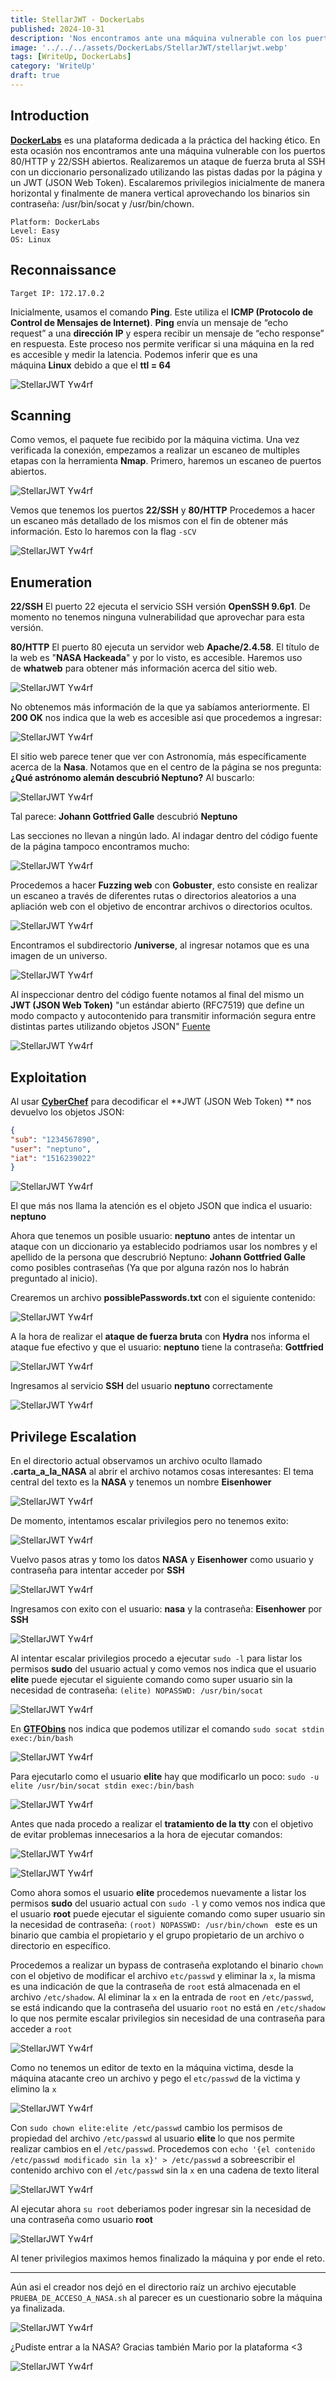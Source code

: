 ```yaml
---
title: StellarJWT - DockerLabs
published: 2024-10-31
description: 'Nos encontramos ante una máquina vulnerable con los puertos 80/HTTP y 22/SSH abiertos. Realizaremos un ataque de fuerza bruta al SSH con un diccionario personalizado utilizando las pistas dadas por la página y un JWT (JSON Web Token). Escalaremos privilegios inicialmente de manera horizontal y finalmente de manera vertical aprovechando los binarios sin contraseña: /usr/bin/socat y /usr/bin/chown.'
image: '../../../assets/DockerLabs/StellarJWT/stellarjwt.webp'
tags: [WriteUp, DockerLabs]
category: 'WriteUp'
draft: true
---
```


## Introduction

**[DockerLabs](https://dockerlabs.es/)** es una plataforma dedicada a la práctica del hacking ético. En esta ocasión nos encontramos ante una máquina vulnerable con los puertos 80/HTTP y 22/SSH abiertos. Realizaremos un ataque de fuerza bruta al SSH con un diccionario personalizado utilizando las pistas dadas por la página y un JWT (JSON Web Token). Escalaremos privilegios inicialmente de manera horizontal y finalmente de manera vertical aprovechando los binarios sin contraseña: /usr/bin/socat y /usr/bin/chown.

~~~
Platform: DockerLabs
Level: Easy
OS: Linux
~~~

## Reconnaissance

~~~
Target IP: 172.17.0.2
~~~

Inicialmente, usamos el comando **Ping**. Este utiliza el **ICMP (Protocolo de Control de Mensajes de Internet)**. **Ping** envía un mensaje de “echo request” a una **dirección IP** y espera recibir un mensaje de “echo response” en respuesta. Este proceso nos permite verificar si una máquina en la red es accesible y medir la latencia. Podemos inferir que es una máquina **Linux** debido a que el **ttl = 64**

![StellarJWT Yw4rf](../../../assets/DockerLabs/StellarJWT/stellar-1.png)

## Scanning

Como vemos, el paquete fue recibido por la máquina victima. Una vez verificada la conexión, empezamos a realizar un escaneo de multiples etapas con la herramienta **Nmap**. Primero, haremos un escaneo de puertos abiertos.

![StellarJWT Yw4rf](../../../assets/DockerLabs/StellarJWT/stellar-2.png)

Vemos que tenemos los puertos **22/SSH** y **80/HTTP** Procedemos a hacer un escaneo más detallado de los mismos con el fin de obtener más información. Esto lo haremos con la flag `-sCV`

![StellarJWT Yw4rf](../../../assets/DockerLabs/StellarJWT/stellar-3.png)

## Enumeration

**22/SSH** El puerto 22 ejecuta el servicio SSH versión **OpenSSH 9.6p1**. De momento no tenemos ninguna vulnerabilidad que aprovechar para esta versión.

**80/HTTP** El puerto 80 ejecuta un servidor web **Apache/2.4.58**. El título de la web es "**NASA Hackeada**" y por lo visto, es accesible. Haremos uso de **whatweb** para obtener más información acerca del sitio web.

![StellarJWT Yw4rf](../../../assets/DockerLabs/StellarJWT/stellar-4.png)

No obtenemos más información de la que ya sabíamos anteriormente. El **200 OK** nos indica que la web es accesible asi que procedemos a ingresar:

![StellarJWT Yw4rf](../../../assets/DockerLabs/StellarJWT/stellar-5.png)

El sitio web parece tener que ver con Astronomía, más específicamente acerca de la **Nasa**. Notamos que en el centro de la página se nos pregunta: **¿Qué astrónomo alemán descubrió Neptuno?** Al buscarlo:

![StellarJWT Yw4rf](../../../assets/DockerLabs/StellarJWT/stellar-6.png)

Tal parece: **Johann Gottfried Galle** descubrió **Neptuno**

Las secciones no llevan a ningún lado. Al indagar dentro del código fuente de la página tampoco encontramos mucho:

![StellarJWT Yw4rf](../../../assets/DockerLabs/StellarJWT/stellar-7.png)

Procedemos a hacer **Fuzzing web** con **Gobuster**, esto consiste en realizar un escaneo a través de diferentes rutas o directorios aleatorios a una apliación web con el objetivo de encontrar archivos o directorios ocultos. 

![StellarJWT Yw4rf](../../../assets/DockerLabs/StellarJWT/stellar-8.png)

Encontramos el subdirectorio **/universe**, al ingresar notamos que es una imagen de un universo. 

![StellarJWT Yw4rf](../../../assets/DockerLabs/StellarJWT/stellar-9.png)

Al inspeccionar dentro del código fuente notamos al final del mismo un **JWT (JSON Web Token)** "un estándar abierto (RFC7519) que define un modo ​compacto y ​autocontenido ​para transmitir información segura entre distintas partes utilizando objetos JSON" [Fuente](https://auth0.com/es/learn/json-web-tokens)

![StellarJWT Yw4rf](../../../assets/DockerLabs/StellarJWT/stellar-10.png)

## Exploitation

Al usar **[CyberChef](https://gchq.github.io/CyberChef/)** para decodificar el **JWT (JSON Web Token) ** nos devuelvo los objetos JSON:

~~~JSON
{
"sub": "1234567890",
"user": "neptuno",
"iat": "1516239022" 
}
~~~

![StellarJWT Yw4rf](../../../assets/DockerLabs/StellarJWT/stellar-11.png)

El que más nos llama la atención es el objeto JSON que indica el usuario: **neptuno** 

Ahora que tenemos un posible usuario: **neptuno** antes de intentar un ataque con un diccionario ya establecido podriamos usar los nombres y el apellido de la persona que descrubrió Neptuno: **Johann Gottfried Galle** como posibles contraseñas (Ya que por alguna razón nos lo habrán preguntado al inicio). 

Crearemos un archivo **possiblePasswords.txt** con el siguiente contenido: 

![StellarJWT Yw4rf](../../../assets/DockerLabs/StellarJWT/stellar-12.png)

A la hora de realizar el **ataque de fuerza bruta** con **Hydra** nos informa el ataque fue efectivo y que el usuario: **neptuno** tiene la contraseña: **Gottfried**

![StellarJWT Yw4rf](../../../assets/DockerLabs/StellarJWT/stellar-13.png)

 Ingresamos al servicio **SSH** del usuario **neptuno** correctamente

![StellarJWT Yw4rf](../../../assets/DockerLabs/StellarJWT/stellar-14.png)

## Privilege Escalation

En el directorio actual observamos un archivo oculto llamado **.carta_a_la_NASA** al abrir el archivo notamos cosas interesantes: El tema central del texto es la **NASA** y tenemos un nombre **Eisenhower**

![StellarJWT Yw4rf](../../../assets/DockerLabs/StellarJWT/stellar-15.png)

De momento, intentamos escalar privilegios pero no tenemos exito: 

![StellarJWT Yw4rf](../../../assets/DockerLabs/StellarJWT/stellar-16.png)

Vuelvo pasos atras y tomo los datos **NASA** y **Eisenhower** como usuario y contraseña para intentar acceder por **SSH**

![StellarJWT Yw4rf](../../../assets/DockerLabs/StellarJWT/stellar-17.png)

Ingresamos con exito con el usuario: **nasa** y la contraseña: **Eisenhower** por **SSH**

![StellarJWT Yw4rf](../../../assets/DockerLabs/StellarJWT/stellar-18.png)

Al intentar escalar privilegios procedo a ejecutar `sudo -l` para listar los permisos **sudo** del usuario actual y como vemos nos indica que el usuario **elite** puede ejecutar el siguiente comando como super usuario sin la necesidad de contraseña: `(elite) NOPASSWD: /usr/bin/socat`

![StellarJWT Yw4rf](../../../assets/DockerLabs/StellarJWT/stellar-19.png)

En **[GTFObins](https://gtfobins.github.io/)** nos indica que podemos utilizar el comando `sudo socat stdin exec:/bin/bash`

![StellarJWT Yw4rf](../../../assets/DockerLabs/StellarJWT/stellar-20.png)

Para ejecutarlo como el usuario **elite** hay que modificarlo un poco: `sudo -u elite /usr/bin/socat stdin exec:/bin/bash`

![StellarJWT Yw4rf](../../../assets/DockerLabs/StellarJWT/stellar-22.png)

Antes que nada procedo a realizar el **tratamiento de la tty** con el objetivo de evitar problemas innecesarios a la hora de ejecutar comandos:

![StellarJWT Yw4rf](../../../assets/DockerLabs/StellarJWT/stellar-23.png)

![StellarJWT Yw4rf](../../../assets/DockerLabs/StellarJWT/stellar-24.png)

Como ahora somos el usuario **elite** procedemos nuevamente a listar los permisos **sudo** del usuario actual con `sudo -l` y como vemos nos indica que el usuario **root** puede ejecutar el siguiente comando como super usuario sin la necesidad de contraseña: `(root) NOPASSWD: /usr/bin/chown ` este es un binario que cambia el propietario y el grupo propietario de un archivo o directorio en específico.

Procedemos a realizar un bypass de contraseña explotando el binario `chown` con el objetivo de modificar el archivo `etc/passwd` y eliminar la `x`, la misma es una indicación de que la contraseña de `root` está almacenada en el archivo `/etc/shadow`. Al eliminar la `x` en la entrada de `root` en `/etc/passwd`, se está indicando que la contraseña del usuario `root` no está en `/etc/shadow` lo que nos permite escalar privilegios sin necesidad de una contraseña para acceder a `root` 

![StellarJWT Yw4rf](../../../assets/DockerLabs/StellarJWT/stellar-25.png)

Como no tenemos un editor de texto en la máquina victima, desde la máquina atacante creo un archivo y pego el `etc/passwd` de la victima y elimino la `x`
 
![StellarJWT Yw4rf](../../../assets/DockerLabs/StellarJWT/stellar-26.png)

Con `sudo chown elite:elite /etc/passwd` cambio los permisos de propiedad del archivo `/etc/passwd` al usuario **elite** lo que nos permite realizar cambios en el `/etc/passwd`. Procedemos con `echo '{el contenido /etc/passwd modificado sin la x}' > /etc/passwd` a sobreescribir el contenido archivo con el `/etc/passwd` sin la `x` en una cadena de texto literal

![StellarJWT Yw4rf](../../../assets/DockerLabs/StellarJWT/stellar-27.png)

Al ejecutar ahora `su root` deberiamos poder ingresar sin la necesidad de una contraseña como usuario **root**

![StellarJWT Yw4rf](../../../assets/DockerLabs/StellarJWT/stellar-28.png)

Al tener privilegios maximos hemos finalizado la máquina y por ende el reto.

---

Aún asi el creador nos dejó en el directorio raíz un archivo ejecutable `PRUEBA_DE_ACCESO_A_NASA.sh` al parecer es un cuestionario sobre la máquina ya finalizada.

![StellarJWT Yw4rf](../../../assets/DockerLabs/StellarJWT/stellar-29.png)

¿Pudiste entrar a la NASA? Gracias también Mario por la plataforma <3

![StellarJWT Yw4rf](../../../assets/DockerLabs/StellarJWT/stellar-30.png)

<br>